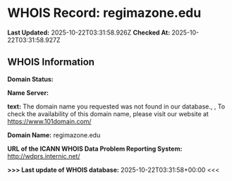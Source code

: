 # WHOIS Record: regimazone.edu

**Last Updated:** 2025-10-22T03:31:58.926Z
**Checked At:** 2025-10-22T03:31:58.927Z

## WHOIS Information

**Domain Status:** 

**Name Server:** 

**text:** The domain name you requested was not found in our database., , To check the availability of this domain name, please visit our website at https://www.101domain.com/

**Domain Name:** regimazone.edu

**URL of the ICANN WHOIS Data Problem Reporting System:** http://wdprs.internic.net/

**>>> Last update of WHOIS database:** 2025-10-22T03:31:58+00:00 <<<

